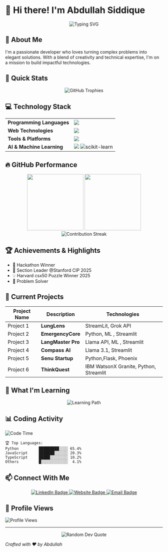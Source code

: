# 👋 Hi there! I'm Abdullah Siddique

<div align="center">
  <img src="https://readme-typing-svg.demolab.com?font=Fira+Code&pause=1000&color=00F7F7&center=true&width=600&lines=Software+Developer+%7C+Tech+Enthusiast" alt="Typing SVG" />
</div>

## 🌈 About Me

I'm a passionate developer who loves turning complex problems into elegant solutions. With a blend of creativity and technical expertise, I'm on a mission to build impactful technologies.

## 🚀 Quick Stats

<div align="center">
  <img src="https://github-profile-trophy.vercel.app/?username=abdullah90907&theme=radical&column=7&margin-w=15&margin-h=15" alt="GitHub Trophies" />
</div>

## 💻 Technology Stack

<div align="center">
  <table>
    <tr>
      <td><strong>Programming Languages</strong></td>
      <td>
        <img src="https://skillicons.dev/icons?i=python,javascript,typescript,cpp,java" />
      </td>
    </tr>
    <tr>
      <td><strong>Web Technologies</strong></td>
      <td>
        <img src="https://skillicons.dev/icons?i=react,nodejs,html,css,bootstrap,tailwind" />
      </td>
    </tr>
    <tr>
      <td><strong>Tools & Platforms</strong></td>
      <td>
        <img src="https://skillicons.dev/icons?i=git,docker,kubernetes,aws,firebase,mongodb,mysql" />
      </td>
    </tr>
    <tr>
      <td><strong>AI & Machine Learning</strong></td>
      <td>
        <img src="https://skillicons.dev/icons?i=tensorflow,pytorch" />
        <img alt="scikit-learn" src="https://img.shields.io/badge/scikit--learn-%23F7931E.svg?style=for-the-badge&logo=scikit-learn&logoColor=white" />
      </td>
    </tr>
  </table>
</div>

## 🔥 GitHub Performance

<div align="center">
  <img height="180em" src="https://github-readme-stats.vercel.app/api?username=abdullah90907&show_icons=true&theme=radical&include_all_commits=true&count_private=true"/>
  <img height="180em" src="https://github-readme-stats.vercel.app/api/top-langs/?username=abdullah90907&layout=compact&langs_count=7&theme=radical"/>
</div>

<div align="center">
  <img src="https://github-readme-streak-stats.herokuapp.com/?user=abdullah90907&theme=radical" alt="Contribution Streak" />
</div>

## 🏆 Achievements & Highlights

- 🥇 Hackathon Winner
- 🌟 Section Leader @Stanford CIP 2025
- 💡 Harvard csx50 Puzzle Winner 2025
- 🧩 Problem Solver

## 🚧 Current Projects

| Project Name | Description | Technologies |
|-------------|-------------|--------------|
| Project 1 | **LungLens** | StreamLit, Grok API |
| Project 2 | **EmergencyCore** | Python, ML , Streamlit |
| Project 3 | **LangMaster Pro** | Llama API, ML , Streamlit |
| Project 4 | **Compass AI** | Llama 3.1, Streamlit  |
| Project 5 | **Senu Startup** | Python,Flask, Phoenix  |
| Project 6 | **ThinkQuest** | IBM WatsonX Granite, Python, Streamlit |

## 🌱 What I'm Learning

<div align="center">
  <img src="https://readme-typing-svg.demolab.com?font=Fira+Code&pause=1000&color=00A3E8&center=true&width=600&lines=Advanced+Machine+Learning;Cloud+Native+Technologies;Big+Data+Analysis" alt="Learning Path" />
</div>

## 📊 Coding Activity

<!--START_SECTION:waka-->
![Code Time](https://img.shields.io/badge/Code%20Time-1000%2B%20hrs-blue)

```text
🏆 Top Languages:
Python         █████████░░░░ 65.4%
JavaScript     ███████░░░░░░ 20.3%
TypeScript     █████░░░░░░░░ 10.2%
Others         █░░░░░░░░░░░░  4.1%
```
<!--END_SECTION:waka-->

## 📫 Connect With Me

<div align="center">
  <a href="https://www.linkedin.com/in/mr-abdullah-siddique/">
    <img src="https://img.shields.io/badge/LinkedIn-blue?style=for-the-badge&logo=linkedin&logoColor=white" alt="LinkedIn Badge"/>
  </a>
  <a href="https://abdullah-siddique-dev.netlify.app/">
  <img src="https://img.shields.io/badge/Website-black?style=for-the-badge&logo=web&logoColor=white" alt="Website Badge"/>
  </a>
  <a href="mailto:abdullahsiddique773@gmail.com">
    <img src="https://img.shields.io/badge/Email-red?style=for-the-badge&logo=gmail&logoColor=white" alt="Email Badge"/>
  </a>
</div>

## 👀 Profile Views

![Profile Views](https://komarev.com/ghpvc/?username=abdullah90907&color=blueviolet)

---

<div align="center">
  <img src="https://quotes-github-readme.vercel.app/api?type=horizontal&theme=radical" alt="Random Dev Quote" />
</div>

*Crafted with ❤️ by Abdullah*
